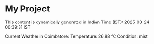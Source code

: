 # My Project

This content is dynamically generated in Indian Time (IST): 2025-03-24 00:39:31 IST


Current Weather in Coimbatore:
Temperature: 26.88 °C
Condition: mist
